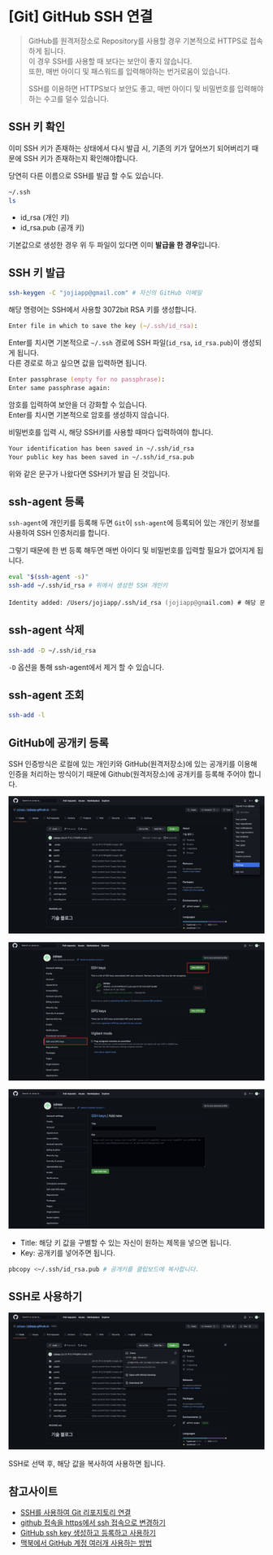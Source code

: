 # [Git] GitHub SSH 연결

> GitHub를 원격저장소로 Repository를 사용할 경우 기본적으로 HTTPS로 접속하게 됩니다.  
> 이 경우 SSH를 사용할 때 보다는 보안이 좋지 않습니다.  
> 또한, 매번 아이디 및 패스워드를 입력해야하는 번거로움이 있습니다.
>
> SSH를 이용하면 HTTPS보다 보안도 좋고, 매번 아이디 및 비밀번호를 입력해야하는 수고를 덜수 있습니다.

## SSH 키 확인

이미 SSH 키가 존재하는 상태에서 다시 발급 시, 기존의 키가 덮어쓰기 되어버리기 때문에 SSH 키가 존재하는지 확인해야합니다.

당연히 다른 이름으로 SSH를 발급 할 수도 있습니다.

```zsh
~/.ssh
ls
```

- id_rsa (개인 키)
- id_rsa.pub (공개 키)

기본값으로 생성한 경우 위 두 파일이 있다면 이미 **발급을 한 경우**입니다.

## SSH 키 발급

```zsh
ssh-keygen -C "jojiapp@gmail.com" # 자신의 GitHub 이메일
```

해당 명령어는 SSH에서 사용할 3072bit RSA 키를 생성합니다.

```zsh
Enter file in which to save the key (~/.ssh/id_rsa):
```

Enter를 치시면 기본적으로 `~/.ssh` 경로에 SSH 파일(`id_rsa`, `id_rsa.pub`)이 생성되게 됩니다.  
다른 경로로 하고 싶으면 값을 입력하면 됩니다.

```zsh
Enter passphrase (empty for no passphrase):
Enter same passphrase again:
```

암호를 입력하여 보안을 더 강화할 수 있습니다.  
Enter를 치시면 기본적으로 암호를 생성하지 않습니다.

비밀번호를 입력 시, 해당 SSH키를 사용할 때마다 입력하여야 합니다.

```zsh
Your identification has been saved in ~/.ssh/id_rsa
Your public key has been saved in ~/.ssh/id_rsa.pub
```

위와 같은 문구가 나왔다면 SSH키가 발급 된 것입니다.

## ssh-agent 등록

`ssh-agent`에 개인키를 등록해 두면 `Git`이 `ssh-agent`에 등록되어 있는 개인키 정보를 사용하여 SSH 인증처리를 합니다.

그렇기 때문에 한 번 등록 해두면 매번 아이디 및 비밀번호를 입력할 필요가 없어지게 됩니다.

```zsh
eval "$(ssh-agent -s)"
ssh-add ~/.ssh/id_rsa # 위에서 생성한 SSH 개인키

Identity added: /Users/jojiapp/.ssh/id_rsa (jojiapp@gmail.com) # 해당 문구가 출력되면 등록 된 것입니다.
```

## ssh-agent 삭제

```zsh
ssh-add -D ~/.ssh/id_rsa
```

`-D` 옵션을 통해 ssh-agent에서 제거 할 수 있습니다.

## ssh-agent 조회

```zsh
ssh-add -l
```

## GitHub에 공개키 등록

SSH 인증방식은 로컬에 있는 개인키와 GitHub(원격저장소)에 있는 공개키를 이용해 인증을 처리하는 방식이기 때문에 Github(원격저장소)에 공개키를 등록해 주어야 합니다.

![GitHub Settings](../../public/_posts/Git/GitHub_SSH_연결_스크린샷_1.png)

![GitHub SSH and GPG keys](../../public/_posts/Git/GitHub_SSH_연결_스크린샷_2.png)

![GitHub New SSH Keys](../../public/_posts/Git/GitHub_SSH_연결_스크린샷_3.png)

- Title: 해당 키 값을 구별할 수 있는 자신이 원하는 제목을 넣으면 됩니다.
- Key: 공개키를 넣어주면 됩니다.

```zsh
pbcopy <~/.ssh/id_rsa.pub # 공개키를 클립보드에 복사합니다.
```

## SSH로 사용하기

![GitHub SSH 사용하기](../../public/_posts/Git/GitHub_SSH_연결_스크린샷_4.png)

SSH로 선택 후, 해당 값을 복사하여 사용하면 됩니다.

## 참고사이트

- [SSH를 사용하여 Git 리포지토리 연결](https://docs.microsoft.com/ko-kr/azure/devops/repos/git/use-ssh-keys-to-authenticate?view=azure-devops)
- [github 접속을 https에서 ssh 접속으로 변경하기](https://velog.io/@igotoo/github-%EC%A0%91%EC%86%8D%EC%9D%84-https%EC%97%90%EC%84%9C-ssh-%EC%A0%91%EC%86%8D%EC%9C%BC%EB%A1%9C-%EB%B3%80%EA%B2%BD%ED%95%98%EA%B8%B0)
- [GitHub ssh key 생성하고 등록하고 사용하기](https://syung05.tistory.com/20)
- [맥북에서 GitHub 계정 여러개 사용하는 방법](https://somjang.tistory.com/entry/%EB%A7%A5%EB%B6%81%EC%97%90%EC%84%9C-GitHub-%EA%B3%84%EC%A0%95-%EC%97%AC%EB%9F%AC%EA%B0%9C-%EC%82%AC%EC%9A%A9%ED%95%98%EB%8A%94-%EB%B0%A9%EB%B2%95)